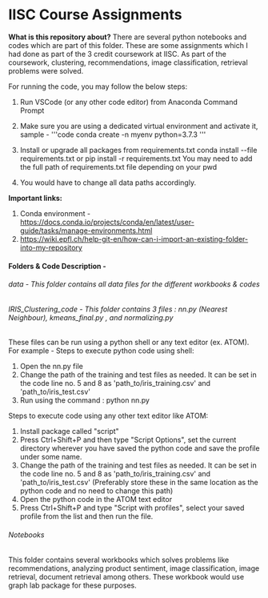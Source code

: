# IISC Course Assignments

**What is this repository about?**
There are several python notebooks and codes which are part of this folder. These are some assignments which I had done as part of the 3 credit coursework at IISC. 
As part of the coursework, clustering, recommendations, image classification, retrieval problems were solved.

For running the code, you may follow the below steps:
1. Run VSCode (or any other code editor) from Anaconda Command Prompt
2. Make sure you are using a dedicated virtual environment and activate it,
sample - 
 '''code
conda create -n myenv python=3.7.3
'''
3. Install or upgrade all packages from requirements.txt
conda install --file requirements.txt
or pip install -r requirements.txt
You may need to add the full path of requirements.txt file depending on your pwd

4. You would have to change all data paths accordingly.

**Important links:**
1. Conda environment - https://docs.conda.io/projects/conda/en/latest/user-guide/tasks/manage-environments.html
2. https://wiki.epfl.ch/help-git-en/how-can-i-import-an-existing-folder-into-my-repository

#### Folders & Code Description -
###### data - This folder contains all data files for the different workbooks & codes
###### IRIS_Clustering_code - This folder contains 3 files : nn.py (Nearest Neighbour), kmeans_final.py , and normalizing.py

These files can be run using a python shell or any text editor (ex. ATOM).
For example -
Steps to execute python code using shell:
1. Open the nn.py file
2. Change the path of the training and test files as needed. It can be set in the code line no. 5 and 8 as 'path_to/iris_training.csv' and 'path_to/iris_test.csv'
3. Run using the command : python nn.py

Steps to execute code using any other text editor like ATOM:
1. Install package called "script"
2. Press Ctrl+Shift+P and then type "Script Options", set the current directory wherever you have saved the python code and save the profile under some name.
3. Change the path of the training and test files as needed. It can be set in the code line no. 5 and 8 as 'path_to/iris_training.csv' and 'path_to/iris_test.csv' (Preferably store these in the same location as the python code and no need to change this path)
4. Open the python code in the ATOM text editor
5. Press Ctrl+Shift+P and type "Script with profiles", select your saved profile from the list and then run the file.

###### Notebooks
This folder contains several workbooks which solves problems like recommendations, analyzing product sentiment, image classification, image retrieval, document retrieval among others.
These workbook would use graph lab package for these purposes.
